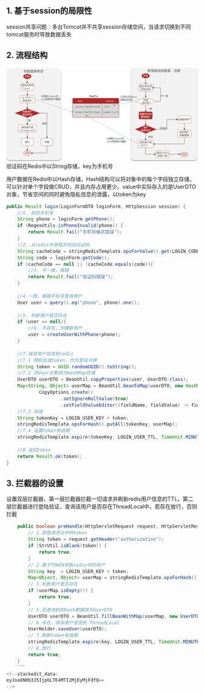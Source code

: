 ## 1. 基于session的局限性
session共享问题：多台Tomcat并不共享session存储空间，当请求切换到不同tomcat服务时导致数据丢失

## 2. 流程结构
![输入图片说明](/imgs/2025-03-31/kQhsEuuuAoex1u7m.png)
验证码在Redis中以String存储，key为手机号

用户数据在Redis中以Hash存储，Hash结构可以将对象中的每个字段独立存储，可以针对单个字段做CRUD，并且内存占用更少。value中实际存入的是UserDTO对象，节省空间的同时避免隐私信息的泄露，以token为key
```java
public Result login(LoginFormDTO loginForm, HttpSession session) {  
    //1. 校验手机号  
    String phone = loginForm.getPhone();  
    if (RegexUtils.isPhoneInvalid(phone)) {  
        return Result.fail("手机号格式错误");  
    }  
    //2. 从redis中获取并校验验证码  
    String cacheCode = stringRedisTemplate.opsForValue().get(LOGIN_CODE_KEY + phone);  
    String code = loginForm.getCode();  
    if (cacheCode == null || !cacheCode.equals(code)){  
        //3. 不一致，报错  
        return Result.fail("验证码错误");  
    }  
  
    //4.一致，根据手机号查询用户  
    User user = query().eq("phone", phone).one();  
  
    //5. 判断用户是否存在  
    if (user == null){  
        //6. 不存在，创建新用户  
        user = createUserWithPhone(phone);  
    }  
  
    //7.保存用户信息到redis  
    //7.1 随机生成token，作为登陆令牌  
    String token = UUID.randomUUID().toString();  
    //7.2 将User对象转为HashMap存储  
    UserDTO userDTO = BeanUtil.copyProperties(user, UserDTO.class);  
    Map<String, Object> userMap = BeanUtil.beanToMap(userDTO, new HashMap<>(),  
            CopyOptions.create()  
                    .setIgnoreNullValue(true)  
                    .setFieldValueEditor((fieldName, fieldValue) -> fieldValue.toString()));//把对象中的Long类型id转为字符串  
    //7.3 存储  
    String tokenKey = LOGIN_USER_KEY + token;  
    stringRedisTemplate.opsForHash().putAll(tokenKey, userMap);  
    //7.4 设置token有效期  
    stringRedisTemplate.expire(tokenKey, LOGIN_USER_TTL, TimeUnit.MINUTES);  
  
    //8 返回token  
    return Result.ok(token);  
}
```

## 3. 拦截器的设置
设置双层拦截器，第一层拦截器拦截一切请求并刷新redis用户信息的TTL，第二层拦截器进行登陆验证，查询该用户是否存在ThreadLocal中，若存在放行，否则拦截
```java
    public boolean preHandle(HttpServletRequest request, HttpServletResponse response, Object handler) throws Exception {
        // 1.获取请求头中的token
        String token = request.getHeader("authorization");
        if (StrUtil.isBlank(token)) {
            return true;
        }
        // 2.基于TOKEN获取redis中的用户
        String key  = LOGIN_USER_KEY + token;
        Map<Object, Object> userMap = stringRedisTemplate.opsForHash().entries(key);
        // 3.判断用户是否存在
        if (userMap.isEmpty()) {
            return true;
        }
        // 5.将查询到的hash数据转为UserDTO
        UserDTO userDTO = BeanUtil.fillBeanWithMap(userMap, new UserDTO(), false);
        // 6.存在，保存用户信息到 ThreadLocal
        UserHolder.saveUser(userDTO);
        // 7.刷新token有效期
        stringRedisTemplate.expire(key, LOGIN_USER_TTL, TimeUnit.MINUTES);
        // 8.放行
        return true;
    }
    ```
<!--stackedit_data:
eyJoaXN0b3J5IjpbLTE4MTI2MjEyMjFdfQ==
-->